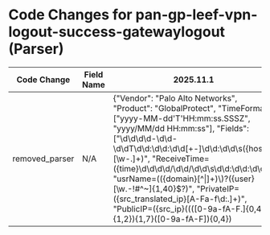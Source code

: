 # Code Changes for pan-gp-leef-vpn-logout-success-gatewaylogout (Parser)

| Code Change | Field Name | 2025.11.1 | 2025.12.1 |
|-------------|------------|-----------|------------|
| removed_parser | N/A | {"Vendor": "Palo Alto Networks", "Product": "GlobalProtect", "TimeFormat": ["yyyy-MM-dd'T'HH:mm:ss.SSSZ", "yyyy/MM/dd HH:mm:ss"], "Fields": ["\d\d\d\d-\d\d-\d\dT\d\d:\d\d:\d\d[+-]\d\d:\d\d\s({host}[\w\-.]+)", "ReceiveTime=({time}\d\d\d\d\/\d\d\/\d\d\s\d\d:\d\d:\d\d)", "usrName=(({domain}[^\\|]+)\\)?({user}[\w\.\-\!\#\^\~]{1,40}\$?)", "PrivateIP=({src_translated_ip}[A-Fa-f\d:.]+)", "PublicIP=({src_ip}((([0-9a-fA-F.]{0,4}):{1,2}){1,7}([0-9a-fA-F]){0,4})|(((25[0-5]|(2[0-4]|1\d|[0-9]|)\d)\.?\b){4}))(:({src_port}\d+))?", "Machinename=({src_host}[\w\-.]+)", "EventID=({event_name}[^|]+)", "Status=({result}[^|]+)", "((?:1969-[^,]+?)|({time}\d\d\d\d-\d\d-\d\dT\d\d:\d\d:\d\d\.\d+[\+-]\d+:\d+))"], "Name": "pan-gp-leef-vpn-logout-success-gatewaylogout", "Conditions": ["LEEF:", "|Palo Alto Networks|", "|PAN-OS Syslog Integration|", "|gateway-logout-success|", "|Type=GLOBALPROTECT|"], "ParserVersion": "v1.0.0"} | N/A |